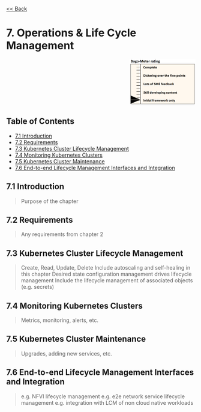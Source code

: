 [<< Back](../../kubernetes)

# 7. Operations & Life Cycle Management
<p align="right"><img src="../figures/bogo_ifo.png" alt="scope" title="Scope" width="35%"/></p>

## Table of Contents
* [7.1 Introduction](#7.1)
* [7.2 Requirements](#7.2)
* [7.3 Kubernetes Cluster Lifecycle Management](#7.3)
* [7.4 Monitoring Kubernetes Clusters](#7.4)
* [7.5 Kubernetes Cluster Maintenance](#7.5)
* [7.6 End-to-end Lifecycle Management Interfaces and Integration](#7.6)

<a name="7.1"></a>
## 7.1 Introduction

> Purpose of the chapter

<a name="7.2"></a>
## 7.2 Requirements

> Any requirements from chapter 2

<a name="7.3"></a>
## 7.3 Kubernetes Cluster Lifecycle Management

> Create, Read, Update, Delete
> Include autoscaling and self-healing in this chapter
> Desired state configuration management drives lifecycle management
> Include the lifecycle management of associated objects (e.g. secrets)

<a name="7.4"></a>
## 7.4 Monitoring Kubernetes Clusters

> Metrics, monitoring, alerts, etc.

<a name="7.5"></a>
## 7.5 Kubernetes Cluster Maintenance

> Upgrades, adding new services, etc.

<a name="7.6"></a>
## 7.6 End-to-end Lifecycle Management Interfaces and Integration

> e.g. NFVI lifecycle management
> e.g. e2e network service lifecycle management
> e.g. integration with LCM of non cloud native workloads
